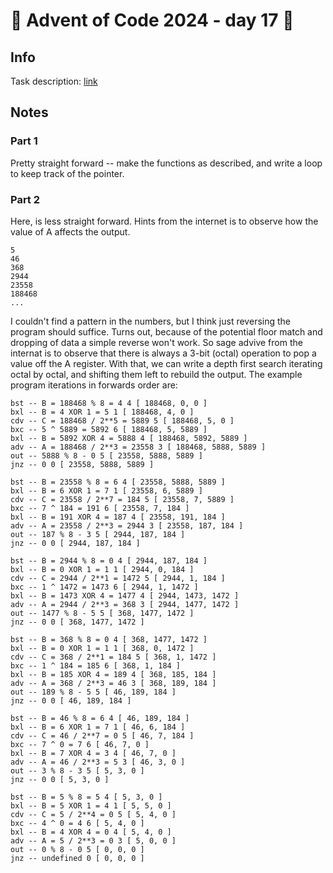 # 🎄 Advent of Code 2024 - day 17 🎄

## Info

Task description: [link](https://adventofcode.com/2024/day/17)

## Notes

### Part 1

Pretty straight forward -- make the functions as described, and write a loop to keep track of the pointer.

### Part 2

Here, is less straight forward.
Hints from the internet is to observe how the value of A affects the output.

```
5
46
368
2944
23558
188468
...

```

I couldn't find a pattern in the numbers, but I think just reversing the program should suffice.
Turns out, because of the potential floor match and dropping of data a simple reverse won't work.
So sage advive from the internat is to observe that there is always a 3-bit (octal) operation to pop a value off the A register.
With that, we can write a depth first search iterating octal by octal, and shifting them left to rebuild the output.
The example program iterations in forwards order are:

```
bst -- B = 188468 % 8 = 4 4 [ 188468, 0, 0 ]
bxl -- B = 4 XOR 1 = 5 1 [ 188468, 4, 0 ]
cdv -- C = 188468 / 2**5 = 5889 5 [ 188468, 5, 0 ]
bxc -- 5 ^ 5889 = 5892 6 [ 188468, 5, 5889 ]
bxl -- B = 5892 XOR 4 = 5888 4 [ 188468, 5892, 5889 ]
adv -- A = 188468 / 2**3 = 23558 3 [ 188468, 5888, 5889 ]
out -- 5888 % 8 - 0 5 [ 23558, 5888, 5889 ]
jnz -- 0 0 [ 23558, 5888, 5889 ]

bst -- B = 23558 % 8 = 6 4 [ 23558, 5888, 5889 ]
bxl -- B = 6 XOR 1 = 7 1 [ 23558, 6, 5889 ]
cdv -- C = 23558 / 2**7 = 184 5 [ 23558, 7, 5889 ]
bxc -- 7 ^ 184 = 191 6 [ 23558, 7, 184 ]
bxl -- B = 191 XOR 4 = 187 4 [ 23558, 191, 184 ]
adv -- A = 23558 / 2**3 = 2944 3 [ 23558, 187, 184 ]
out -- 187 % 8 - 3 5 [ 2944, 187, 184 ]
jnz -- 0 0 [ 2944, 187, 184 ]

bst -- B = 2944 % 8 = 0 4 [ 2944, 187, 184 ]
bxl -- B = 0 XOR 1 = 1 1 [ 2944, 0, 184 ]
cdv -- C = 2944 / 2**1 = 1472 5 [ 2944, 1, 184 ]
bxc -- 1 ^ 1472 = 1473 6 [ 2944, 1, 1472 ]
bxl -- B = 1473 XOR 4 = 1477 4 [ 2944, 1473, 1472 ]
adv -- A = 2944 / 2**3 = 368 3 [ 2944, 1477, 1472 ]
out -- 1477 % 8 - 5 5 [ 368, 1477, 1472 ]
jnz -- 0 0 [ 368, 1477, 1472 ]

bst -- B = 368 % 8 = 0 4 [ 368, 1477, 1472 ]
bxl -- B = 0 XOR 1 = 1 1 [ 368, 0, 1472 ]
cdv -- C = 368 / 2**1 = 184 5 [ 368, 1, 1472 ]
bxc -- 1 ^ 184 = 185 6 [ 368, 1, 184 ]
bxl -- B = 185 XOR 4 = 189 4 [ 368, 185, 184 ]
adv -- A = 368 / 2**3 = 46 3 [ 368, 189, 184 ]
out -- 189 % 8 - 5 5 [ 46, 189, 184 ]
jnz -- 0 0 [ 46, 189, 184 ]

bst -- B = 46 % 8 = 6 4 [ 46, 189, 184 ]
bxl -- B = 6 XOR 1 = 7 1 [ 46, 6, 184 ]
cdv -- C = 46 / 2**7 = 0 5 [ 46, 7, 184 ]
bxc -- 7 ^ 0 = 7 6 [ 46, 7, 0 ]
bxl -- B = 7 XOR 4 = 3 4 [ 46, 7, 0 ]
adv -- A = 46 / 2**3 = 5 3 [ 46, 3, 0 ]
out -- 3 % 8 - 3 5 [ 5, 3, 0 ]
jnz -- 0 0 [ 5, 3, 0 ]

bst -- B = 5 % 8 = 5 4 [ 5, 3, 0 ]
bxl -- B = 5 XOR 1 = 4 1 [ 5, 5, 0 ]
cdv -- C = 5 / 2**4 = 0 5 [ 5, 4, 0 ]
bxc -- 4 ^ 0 = 4 6 [ 5, 4, 0 ]
bxl -- B = 4 XOR 4 = 0 4 [ 5, 4, 0 ]
adv -- A = 5 / 2**3 = 0 3 [ 5, 0, 0 ]
out -- 0 % 8 - 0 5 [ 0, 0, 0 ]
jnz -- undefined 0 [ 0, 0, 0 ]
```

